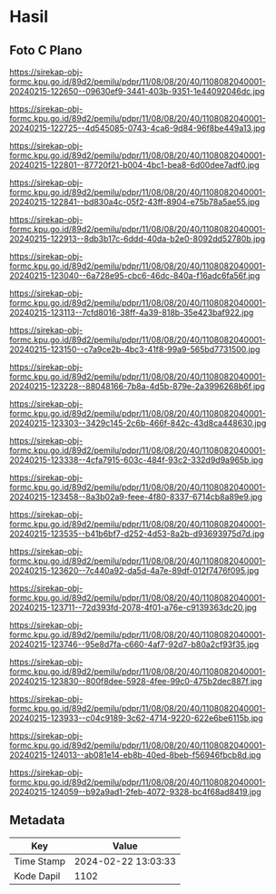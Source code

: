 # Hasil

## Foto C Plano

https://sirekap-obj-formc.kpu.go.id/89d2/pemilu/pdpr/11/08/08/20/40/1108082040001-20240215-122650--09630ef9-3441-403b-9351-1e44092046dc.jpg

https://sirekap-obj-formc.kpu.go.id/89d2/pemilu/pdpr/11/08/08/20/40/1108082040001-20240215-122725--4d545085-0743-4ca6-9d84-96f8be449a13.jpg

https://sirekap-obj-formc.kpu.go.id/89d2/pemilu/pdpr/11/08/08/20/40/1108082040001-20240215-122801--87720f21-b004-4bc1-bea8-6d00dee7adf0.jpg

https://sirekap-obj-formc.kpu.go.id/89d2/pemilu/pdpr/11/08/08/20/40/1108082040001-20240215-122841--bd830a4c-05f2-43ff-8904-e75b78a5ae55.jpg

https://sirekap-obj-formc.kpu.go.id/89d2/pemilu/pdpr/11/08/08/20/40/1108082040001-20240215-122913--8db3b17c-6ddd-40da-b2e0-8092dd52780b.jpg

https://sirekap-obj-formc.kpu.go.id/89d2/pemilu/pdpr/11/08/08/20/40/1108082040001-20240215-123040--6a728e95-cbc6-46dc-840a-f16adc6fa56f.jpg

https://sirekap-obj-formc.kpu.go.id/89d2/pemilu/pdpr/11/08/08/20/40/1108082040001-20240215-123113--7cfd8016-38ff-4a39-818b-35e423baf922.jpg

https://sirekap-obj-formc.kpu.go.id/89d2/pemilu/pdpr/11/08/08/20/40/1108082040001-20240215-123150--c7a9ce2b-4bc3-41f8-99a9-565bd7731500.jpg

https://sirekap-obj-formc.kpu.go.id/89d2/pemilu/pdpr/11/08/08/20/40/1108082040001-20240215-123228--88048166-7b8a-4d5b-879e-2a3996268b6f.jpg

https://sirekap-obj-formc.kpu.go.id/89d2/pemilu/pdpr/11/08/08/20/40/1108082040001-20240215-123303--3429c145-2c6b-466f-842c-43d8ca448630.jpg

https://sirekap-obj-formc.kpu.go.id/89d2/pemilu/pdpr/11/08/08/20/40/1108082040001-20240215-123338--4cfa7915-603c-484f-93c2-332d9d9a965b.jpg

https://sirekap-obj-formc.kpu.go.id/89d2/pemilu/pdpr/11/08/08/20/40/1108082040001-20240215-123458--8a3b02a9-feee-4f80-8337-6714cb8a89e9.jpg

https://sirekap-obj-formc.kpu.go.id/89d2/pemilu/pdpr/11/08/08/20/40/1108082040001-20240215-123535--b41b6bf7-d252-4d53-8a2b-d93693975d7d.jpg

https://sirekap-obj-formc.kpu.go.id/89d2/pemilu/pdpr/11/08/08/20/40/1108082040001-20240215-123620--7c440a92-da5d-4a7e-89df-012f7476f095.jpg

https://sirekap-obj-formc.kpu.go.id/89d2/pemilu/pdpr/11/08/08/20/40/1108082040001-20240215-123711--72d393fd-2078-4f01-a76e-c9139363dc20.jpg

https://sirekap-obj-formc.kpu.go.id/89d2/pemilu/pdpr/11/08/08/20/40/1108082040001-20240215-123746--95e8d7fa-c660-4af7-92d7-b80a2cf93f35.jpg

https://sirekap-obj-formc.kpu.go.id/89d2/pemilu/pdpr/11/08/08/20/40/1108082040001-20240215-123830--800f8dee-5928-4fee-99c0-475b2dec887f.jpg

https://sirekap-obj-formc.kpu.go.id/89d2/pemilu/pdpr/11/08/08/20/40/1108082040001-20240215-123933--c04c9189-3c62-4714-9220-622e6be6115b.jpg

https://sirekap-obj-formc.kpu.go.id/89d2/pemilu/pdpr/11/08/08/20/40/1108082040001-20240215-124013--ab081e14-eb8b-40ed-8beb-f56946fbcb8d.jpg

https://sirekap-obj-formc.kpu.go.id/89d2/pemilu/pdpr/11/08/08/20/40/1108082040001-20240215-124059--b92a9ad1-2feb-4072-9328-bc4f68ad8419.jpg


## Metadata

| Key        | Value               |
| ---------- | ------------------- |
| Time Stamp | 2024-02-22 13:03:33 |
| Kode Dapil | 1102                |



